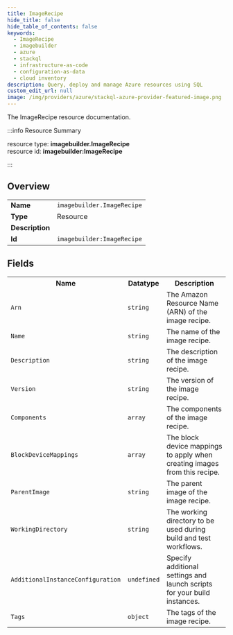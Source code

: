 ```yaml
---
title: ImageRecipe
hide_title: false
hide_table_of_contents: false
keywords:
  - ImageRecipe
  - imagebuilder
  - azure
  - stackql
  - infrastructure-as-code
  - configuration-as-data
  - cloud inventory
description: Query, deploy and manage Azure resources using SQL
custom_edit_url: null
image: /img/providers/azure/stackql-azure-provider-featured-image.png
---
```

The ImageRecipe resource documentation.

:::info Resource Summary

<div class="row">
<div class="providerDocColumn">
<span>resource type:&nbsp;<b>imagebuilder.ImageRecipe</b></span><br />
<span>resource id:&nbsp;<b>imagebuilder:ImageRecipe</b></span><br />
</div>
</div>

:::

## Overview
<table><tbody>
<tr><td><b>Name</b></td><td><code>imagebuilder.ImageRecipe</code></td></tr>
<tr><td><b>Type</b></td><td>Resource</td></tr>
<tr><td><b>Description</b></td><td></td></tr>
<tr><td><b>Id</b></td><td><code>imagebuilder:ImageRecipe</code></td></tr>
</tbody></table>

## Fields
<table><tbody>
<tr><th>Name</th><th>Datatype</th><th>Description</th></tr>
<tr><td><code>Arn</code></td><td><code>string</code></td><td>The Amazon Resource Name (ARN) of the image recipe.</td></tr><tr><td><code>Name</code></td><td><code>string</code></td><td>The name of the image recipe.</td></tr><tr><td><code>Description</code></td><td><code>string</code></td><td>The description of the image recipe.</td></tr><tr><td><code>Version</code></td><td><code>string</code></td><td>The version of the image recipe.</td></tr><tr><td><code>Components</code></td><td><code>array</code></td><td>The components of the image recipe.</td></tr><tr><td><code>BlockDeviceMappings</code></td><td><code>array</code></td><td>The block device mappings to apply when creating images from this recipe.</td></tr><tr><td><code>ParentImage</code></td><td><code>string</code></td><td>The parent image of the image recipe.</td></tr><tr><td><code>WorkingDirectory</code></td><td><code>string</code></td><td>The working directory to be used during build and test workflows.</td></tr><tr><td><code>AdditionalInstanceConfiguration</code></td><td><code>undefined</code></td><td>Specify additional settings and launch scripts for your build instances.</td></tr><tr><td><code>Tags</code></td><td><code>object</code></td><td>The tags of the image recipe.</td></tr>
</tbody></table>
